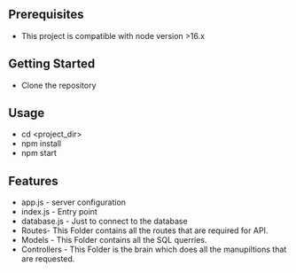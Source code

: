 
## Prerequisites

- This project is compatible with node version >16.x

## Getting Started

- Clone the repository

## Usage

- cd <project_dir>
- npm install
- npm start

## Features

-  app.js - server configuration
-  index.js - Entry point
-  database.js - Just to connect to the database
-  Routes- This Folder contains all the routes that are required for API.
-  Models - This Folder contains all the SQL querries.
- Controllers - This Folder is the brain which does all the manupiltions that are requested.



